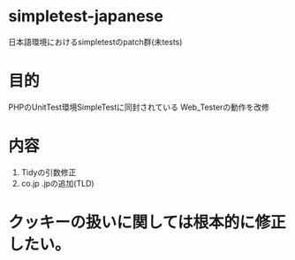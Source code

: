 # simpletest-japanese
日本語環境におけるsimpletestのpatch群(未tests)

# 目的
PHPのUnitTest環境SimpleTestに同封されている
Web_Testerの動作を改修

# 内容
1. Tidyの引数修正
2. co.jp .jpの追加(TLD)

# クッキーの扱いに関しては根本的に修正したい。
